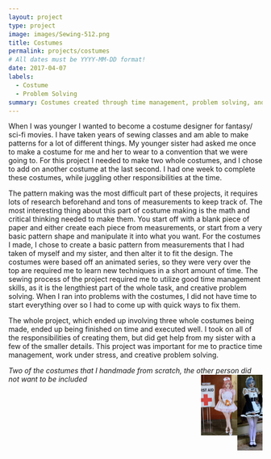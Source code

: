 ```yaml
---
layout: project
type: project
image: images/Sewing-512.png
title: Costumes
permalink: projects/costumes
# All dates must be YYYY-MM-DD format!
date: 2017-04-07
labels:
  - Costume
  - Problem Solving
summary: Costumes created through time management, problem solving, and quick thinking.
---
```


  When I was younger I wanted to become a costume designer for fantasy/ sci-fi movies. I have taken years of sewing classes and am able to make patterns for a lot of different things. My younger sister had asked me once to make a costume for me and her to wear to a convention that we were going to. For this project I needed to make two whole costumes, and I chose to add on another costume at the last second. I had one week to complete these costumes, while juggling other responsibilities at the time.


  The pattern making was the most difficult part of these projects, it requires lots of research beforehand and tons of measurements to keep track of. The most interesting thing about this part of costume making is the math and critical thinking needed to make them. You start off with a blank piece of paper and either create each piece from measurements, or start from a very basic pattern shape and manipulate it into what you want. For the costumes I made, I chose to create a basic pattern from measurements that I had taken of myself and my sister, and then alter it to fit the design. The costumes were based off an animated series, so they were very over the top are required me to learn new techniques in a short amount of time. The sewing process of the project required me to utilize good time management skills, as it is the lengthiest part of the whole task, and creative problem solving. When I ran into problems with the costumes, I did not have time to start everything over so I had to come up with quick ways to fix them.

  The whole project, which ended up involving three whole costumes being made, ended up being finished on time and executed well. I took on all of the responsibilities of creating them, but did get help from my sister with a few of the smaller details. This project was important for me to practice time management, work under stress, and creative problem solving. 
  
*Two of the costumes that I handmade from scratch, the other person did not want to be included*
<img class="ui medium right floated rounded image" align="right" src="../images/cost1.png" height="150" width="50"> <img class="ui medium right floated rounded image" align="right" src="../images/cost2.png" height="120" width="72">
